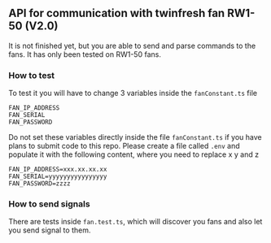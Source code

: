 ## API for communication with twinfresh fan RW1-50 (V2.0)

It is not finished yet, but you are able to send and parse commands to the fans.
It has only been tested on RW1-50 fans.

### How to test
To test it you will have to change 3 variables inside the `fanConstant.ts` file
``` 
FAN_IP_ADDRESS
FAN_SERIAL
FAN_PASSWORD
```

Do not set these variables directly inside the file `fanConstant.ts` if you have plans to submit code to this repo.
Please create a file called `.env` and populate it with the following content, where you need to replace x y and z

```
FAN_IP_ADDRESS=xxx.xx.xx.xx
FAN_SERIAL=yyyyyyyyyyyyyyyy
FAN_PASSWORD=zzzz
```

### How to send signals
There are tests inside `fan.test.ts`, which will discover you fans and also let you send signal to them.



